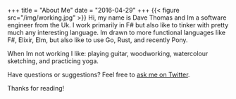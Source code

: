 +++
title = "About Me"
date = "2016-04-29"
+++
{{< figure src="/img/working.jpg" >}}
Hi, my name is Dave Thomas and Im a software engineer from the Uk.  I work primarily in F# but also like to tinker with pretty much any interesting language.  Im drawn to more functional languages like F#, Elixir, Elm, but also like to use Go, Rust, and recently Pony.  

When Im not working I like: playing guitar, woodworking, watercolour sketching, and practicing yoga.
 
Have questions or suggestions? Feel free to [ask me on Twitter](https://twitter.com/7sharp9_exhumed).

Thanks for reading!

